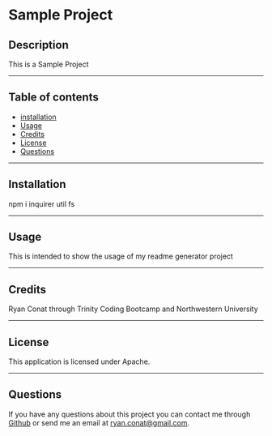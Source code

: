 # Sample Project

## Description

This is a Sample Project

---

## Table of contents

* [installation](#installation)
* [Usage](#usage)
* [Credits](#credits)
* [License](#license)
* [Questions](#questions)

---

## Installation

npm i inquirer util fs

---

## Usage

This is intended to show the usage of my readme generator project

---

## Credits

Ryan Conat through Trinity Coding Bootcamp and Northwestern University

---

## License

This application is licensed under Apache.

---

## Questions

If you have any questions about this project you can contact me through [Github](https://github.com/Rconat) or send me an email at ryan.conat@gmail.com.
